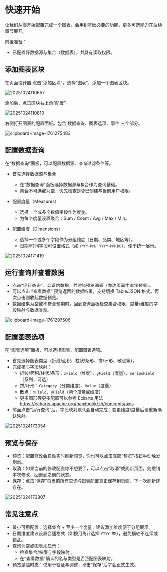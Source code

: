 # 快速开始

让我们从零开始配置完成一个图表，会用到基础必要的功能，更多可选能力在后续章节展开。

前置准备：
- 已配置好数据源与集合（数据表），并具有读取权限。

## 添加图表区块

在页面设计器 点击“添加区块”，选择“图表”，添加一个图表区块。

![20251024110657](https://static-docs.nocobase.com/20251024110657.png)

添加后，点击区块右上角“配置”。

![20251024110810](https://static-docs.nocobase.com/20251024110810.png)

右侧打开图表的配置面板。包含 数据查询、图表选项、事件 三个部分。

![clipboard-image-1761275483](https://static-docs.nocobase.com/clipboard-image-1761275483.png)

## 配置数据查询
在”数据查询“面板，可以配置数据源、查询过滤条件等。

- 首先选择数据源与集合
  - 在“数据查询”面板选择数据源与集合作为查询基础。
  - 集合不可选或为空，优先检查是否已创建与当前用户权限。

- 配置度量（Measures）
  - 选择一个或多个数值字段作为度量。
  - 为每个度量设置聚合：Sum / Count / Avg / Max / Min。

- 配置维度（Dimensions）
  - 选择一个或多个字段作为分组维度（日期、品类、地区等）。
  - 日期/时间字段可设置格式（如 `YYYY-MM`、`YYYY-MM-DD`），便于统一展示。

![20251024171419](https://static-docs.nocobase.com/20251024171419.png)

## 运行查询并查看数据

- 点击“运行查询”，会请求数据，并渲染预览图表（左边页面中直接预览）。
- 可以点击 “查看数据” 预览返回的数据结果，支持切换 Table/JSON 格式。再次点击则收起数据预览。
- 数据结果为空或不符合预期时，回到查询面板检查集合权限、度量/维度的字段映射与数据类型。

![clipboard-image-1761297506](https://static-docs.nocobase.com/clipboard-image-1761297506.png)

## 配置图表选项

在“图表选项”面板，可以选择图表、配置图表选项。

- 首先选择图表类型（折线/面积、柱状/条形、饼/环形、散点等）。
- 完成核心字段映射：
  - 折线/面积/柱状/条形：`xField`（维度）、`yField`（度量）、`seriesField`（系列，可选）
  - 饼/环形：`Category`（分类维度）、`Value`（度量）
  - 散点：`xField`、`yField`（两个度量或维度）
  - 更多图形等更多配置可以参考 Echarts 用法 https://echarts.apache.org/handbook/zh/concepts/axis
- 前面点击”运行查询“后，字段映射默认会自动完成；变更维度/度量后请重新确认映射。

![20251024173054](https://static-docs.nocobase.com/20251024173054.png)

## 预览与保存

- 预览：配置修改会自动实时刷新预览，你也可以点击底部“预览”按钮手动触发刷新。 
- 取消：如果当前的修改配置你不想要了，可以点击”取消“或刷新页面，则撤销本次修改，回退到之前的状态。
- 保存：点击“保存”将当前所有查询与图表配置真正保存到页面，下一次刷新还存在。

![20251024173807](https://static-docs.nocobase.com/20251024173807.png)

## 常见注意点

- 最小可用配置：选择集合 + 至少一个度量；建议添加维度便于分组展示。
- 日期维度建议设置合适格式（如按月统计选择 `YYYY-MM`），避免横轴不连续或错乱。
- 查询为空或图表未显示：
  - 检查集合/权限与字段映射；
  - 在“查看数据”确认列名与类型是否匹配图表映射。
- 预览是临时态：仅用于验证与调整，点击“保存”后才会正式生效。